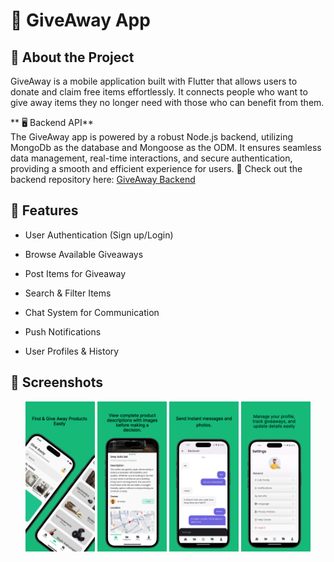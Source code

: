 # 🎁 GiveAway App

## 📌 About the Project

GiveAway is a mobile application built with Flutter that allows users to donate and claim free items effortlessly. It connects people who want to give away items they no longer need with those who can benefit from them.

** 🖥 Backend API**  
The GiveAway app is powered by a robust Node.js backend, utilizing MongoDb as the database and Mongoose as the ODM. It ensures seamless data management, real-time interactions, and secure authentication, providing a smooth and efficient experience for users.
🔗 Check out the backend repository here: [GiveAway Backend](https://github.com/aminick21/giveaway-backend)  


## 🚀 Features

* User Authentication (Sign up/Login)

* Browse Available Giveaways

* Post Items for Giveaway

* Search & Filter Items

* Chat System for Communication

* Push Notifications

* User Profiles & History

## 📱 Screenshots

<div align="center">
  
  <img src="https://raw.githubusercontent.com/aminick21/giveaway-app/refs/heads/main/app_screenshots/image1.jpg" alt="About the App" width="22%">
  <img src="https://raw.githubusercontent.com/aminick21/giveaway-app/refs/heads/main/app_screenshots/image2.jpg" alt="About the App" width="22%">
  <img src="https://raw.githubusercontent.com/aminick21/giveaway-app/refs/heads/main/app_screenshots/image3.jpg" alt="About the App" width="22%">
  <img src="https://raw.githubusercontent.com/aminick21/giveaway-app/refs/heads/main/app_screenshots/image4.jpg" alt="About the App" width="22%">
</div>
